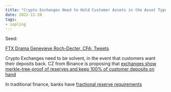 ```yaml
---
title: "Crypto Exchanges Need to Hold Customer Assets in the Asset Type of Deposit"
date: 2022-11-28
tags:
- sapling
---
```


Seed:

[FTX Drama Genevieve Roch-Decter, CFA; Tweets](/notes/FTX%20Drama%20(Genevieve%20Roch-Decter,%20CFA;%20Tweets).md)

Crypto Exchanges need to be solvent, in the event that customers want their deposits back. CZ from Binance is proposing that [exchanges show merkle-tree-proof of reserves and keep 100% of customer deposits on hand](https://twitter.com/cz_binance/status/1590055819416330240)

In traditional finance, banks have [fractional reserve requirements](https://www.investopedia.com/terms/f/fractionalreservebanking.asp)








